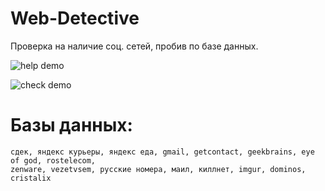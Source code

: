 # Web-Detective
Проверка на наличие соц. сетей, пробив по базе данных. 

![help demo](https://user-images.githubusercontent.com/102496559/174508175-af7881b9-5d20-4f37-8fdc-8cdd5b03b9b5.jpg)


![check demo](https://user-images.githubusercontent.com/102496559/174508206-ff9d8b28-7c69-4179-918d-8d225e612334.jpg)


# Базы данных:
```
сдек, яндекс курьеры, яндекс еда, gmail, getcontact, geekbrains, eye of god, rostelecom,
zenware, vezetvsem, русские номера, маил, киллнет, imgur, dominos, cristalix
```
